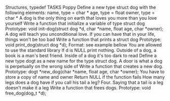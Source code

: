  Structures, typedef
TASKS
Poppy
Define a new type struct dog with the following elements:
name, type = char *
age, type = float
owner, type = char *
A dog is the only thing on earth that loves you more than you love yourself
Write a function that initialize a variable of type struct dog
Prototype: void init-dog(struct dog *d, char *name, float age, char *owner);
A dog will teach you unconditional love. If you can have that in your life, things won't be too bad
Write a function that prints a struct dog
Prototype: void print_dog(struct dog *d);
Format: see example bellow
You are allowed to use the standard library
If d is NULL print nothing.
Outside of a dog, a book is a man's best friend. Inside of a dog it's too dark to read
Define a new type dogt as a new name for the type struct dog.
A door is what a dog is perpetually on the wrong side of
Write a function that creates a new dog.
Prototype: dogt *new_dog(char *name, float age, char *owner);
You have to store a copy of name and owner
Return NULL if the function fails
How many legs does a dog have if you call his tail a leg? Four. Saying that a tail is a leg doesn't make it a leg
Write a function that frees dogs.
Prototype: void free_dog(dog_t *d);

